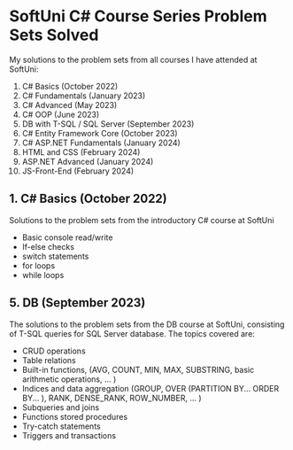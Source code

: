 # SoftUni C# Course Series Problem Sets Solved
 My solutions to the problem sets from all courses I have attended at SoftUni:  
 1. C# Basics (October 2022)
 2. C# Fundamentals (January 2023)
 3. C# Advanced (May 2023)
 4. C# OOP (June 2023)
 5. DB with T-SQL / SQL Server (September 2023)
 6. C# Entity Framework Core (October 2023)
 7. C# ASP.NET Fundamentals (January 2024)
 8. HTML and CSS (February 2024)
 9. ASP.NET Advanced (January 2024)
 10. JS-Front-End (February 2024)  
     
## 1. C# Basics (October 2022)
  Solutions to the problem sets from the introductory C# course at SoftUni  
  - Basic console read/write  
  - If-else checks  
  - switch statements  
  - for loops
  - while loops  
    
## 5. DB (September 2023)
  The solutions to the problem sets from the DB course at SoftUni, consisting of T-SQL queries for SQL Server database. The topics covered are:  
  - CRUD operations  
  - Table relations  
  - Built-in functions,  (AVG, COUNT, MIN, MAX, SUBSTRING, basic arithmetic operations, ... )  
  - Indices and data aggregation (GROUP, OVER (PARTITION BY... ORDER BY... ), RANK, DENSE_RANK, ROW_NUMBER, ... )  
  - Subqueries and joins  
  - Functions stored procedures  
  - Try-catch statements  
  - Triggers and transactions  
